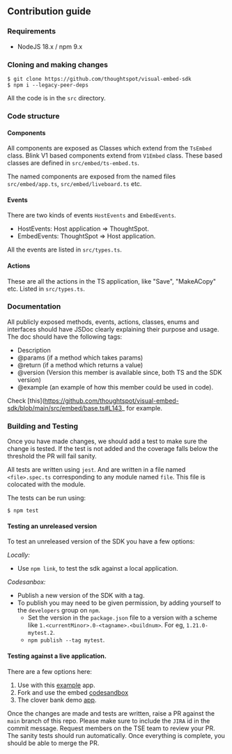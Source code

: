 ## Contribution guide

### Requirements

- NodeJS 18.x / npm 9.x

### Cloning and making changes

```
$ git clone https://github.com/thoughtspot/visual-embed-sdk
$ npm i --legacy-peer-deps
```

All the code is in the `src` directory.

### Code structure

#### Components

All components are exposed as Classes which extend from the `TsEmbed` class. Blink V1 based components
extend from `V1Embed` class. These based classes are defined in `src/embed/ts-embed.ts`.

The named components are exposed from the named files `src/embed/app.ts`, `src/embed/liveboard.ts` etc.

#### Events

There are two kinds of events `HostEvents` and `EmbedEvents`.

- HostEvents: Host application => ThoughtSpot.
- EmbedEvents: ThoughtSpot => Host application.

All the events are listed in `src/types.ts`. 

#### Actions

These are all the actions in the TS application, like "Save", "MakeACopy" etc. Listed in `src/types.ts`.

### Documentation

All publicly exposed methods, events, actions, classes, enums and interfaces should have JSDoc clearly explaining their
purpose and usage. The doc should have the following tags:

- Description
- @params (if a method which takes params)
- @return (if a method which returns a value)
- @version (Version this member is available since, both TS and the SDK version)
- @example (an example of how this member could be used in code).

Check [this](https://github.com/thoughtspot/visual-embed-sdk/blob/main/src/embed/base.ts#L143_ for example.


### Building and Testing

Once you have made changes, we should add a test to make sure the change is tested. If the test is not added
and the coverage falls below the threshold the PR will fail sanity.

All tests are written using `jest`. And are written in a file named `<file>.spec.ts` corresponding to any module named
`file`. This file is colocated with the module.

The tests can be run using:

```
$ npm test
```

#### Testing an unreleased version

To test an unreleased version of the SDK you have a few options:

*Locally:*
- Use `npm link`, to test the sdk against a local application.

*Codesanbox:*
- Publish a new version of the SDK with a tag.
- To publish you may need to be given permission, by adding yourself to the `developers` group on `npm`.
    - Set the version in the `package.json` file to a version with a scheme like `1.<currentMinor>.0-<tagname>.<buildnum>`.
      For eg, `1.21.0-mytest.2`.
    - `npm publish --tag mytest`.

#### Testing against a live application.

There are a few options here:

1. Use with this [example](https://github.com/thoughtspot/visual-embed-sdk/tree/main/examples/app-with-custom-actions) app.
2. Fork and use the embed [codesandbox](https://codesandbox.io/s/big-tse-react-demo-i4g9xi)
3. The clover bank demo [app](https://github.com/ts-blink/clover-bank).

Once the changes are made and tests are written, raise a PR against the `main` branch of this repo. Please make sure to include
the `JIRA` id in the commit message. Request members on the  TSE team to review your PR. The sanity tests should run automatically. 
Once everything is complete, you should be able to merge the PR.


